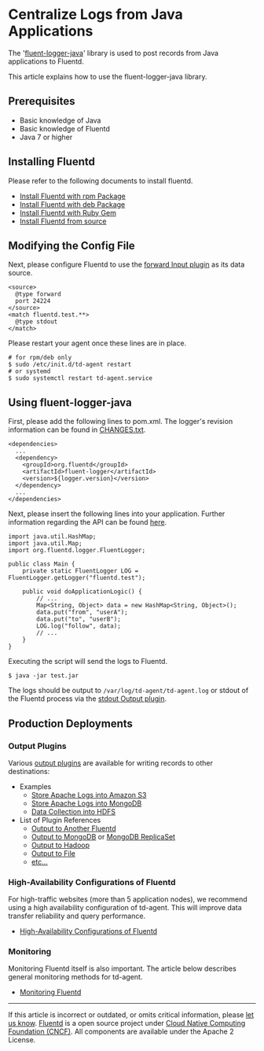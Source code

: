 # Centralize Logs from Java Applications

The '[fluent-logger-java](http://github.com/fluent/fluent-logger-java)'
library is used to post records from Java applications to Fluentd.

This article explains how to use the fluent-logger-java library.


## Prerequisites

-   Basic knowledge of Java
-   Basic knowledge of Fluentd
-   Java 7 or higher


Installing Fluentd
------------------

Please refer to the following documents to install fluentd.

-   [Install Fluentd with rpm Package](/articles/install-by-rpm.md)
-   [Install Fluentd with deb Package](/articles/install-by-deb.md)
-   [Install Fluentd with Ruby Gem](/articles/install-by-gem.md)
-   [Install Fluentd from source](/articles/install-from-source.md)


Modifying the Config File
-------------------------

Next, please configure Fluentd to use the [forward Input
plugin](/articles/in_forward.md) as its data source.

``` {.CodeRay}
<source>
  @type forward
  port 24224
</source>
<match fluentd.test.**>
  @type stdout
</match>
```

Please restart your agent once these lines are in place.

``` {.CodeRay}
# for rpm/deb only
$ sudo /etc/init.d/td-agent restart
# or systemd
$ sudo systemctl restart td-agent.service
```


Using fluent-logger-java
------------------------

First, please add the following lines to pom.xml. The logger's revision
information can be found in
[CHANGES.txt](https://github.com/fluent/fluent-logger-java/blob/master/CHANGES.txt).

``` {.CodeRay}
<dependencies>
  ...
  <dependency>
    <groupId>org.fluentd</groupId>
    <artifactId>fluent-logger</artifactId>
    <version>${logger.version}</version>
  </dependency>
  ...
</dependencies>
```

Next, please insert the following lines into your application. Further
information regarding the API can be found
[here](https://github.com/fluent/fluent-logger-java).

``` {.CodeRay}
import java.util.HashMap;
import java.util.Map;
import org.fluentd.logger.FluentLogger;

public class Main {
    private static FluentLogger LOG = FluentLogger.getLogger("fluentd.test");

    public void doApplicationLogic() {
        // ...
        Map<String, Object> data = new HashMap<String, Object>();
        data.put("from", "userA");
        data.put("to", "userB");
        LOG.log("follow", data);
        // ...
    }
}
```

Executing the script will send the logs to Fluentd.

``` {.CodeRay}
$ java -jar test.jar
```

The logs should be output to `/var/log/td-agent/td-agent.log` or stdout
of the Fluentd process via the [stdout Output plugin](/articles/out_stdout.md).


Production Deployments
----------------------


### Output Plugins

Various [output plugins](/articles/output-plugin-overview.md) are available for
writing records to other destinations:

-   Examples
    -   [Store Apache Logs into Amazon S3](/articles/apache-to-s3.md)
    -   [Store Apache Logs into MongoDB](/articles/apache-to-mongodb.md)
    -   [Data Collection into HDFS](/articles/http-to-hdfs.md)
-   List of Plugin References
    -   [Output to Another Fluentd](/articles/out_forward.md)
    -   [Output to MongoDB](/articles/out_mongo.md) or [MongoDB
        ReplicaSet](/articles/out_mongo_replset.md)
    -   [Output to Hadoop](/articles/out_webhdfs.md)
    -   [Output to File](/articles/out_file.md)
    -   [etc...](http://fluentd.org/plugin/)


### High-Availability Configurations of Fluentd

For high-traffic websites (more than 5 application nodes), we recommend
using a high availability configuration of td-agent. This will improve
data transfer reliability and query performance.

-   [High-Availability Configurations of Fluentd](/articles/high-availability.md)


### Monitoring

Monitoring Fluentd itself is also important. The article below describes
general monitoring methods for td-agent.

-   [Monitoring Fluentd](/articles/monitoring.md)


------------------------------------------------------------------------

If this article is incorrect or outdated, or omits critical information,
please [let us know](https://github.com/fluent/fluentd-docs/issues?state=open).
[Fluentd](http://www.fluentd.org/) is a open source project under [Cloud
Native Computing Foundation (CNCF)](https://cncf.io/). All components
are available under the Apache 2 License.
